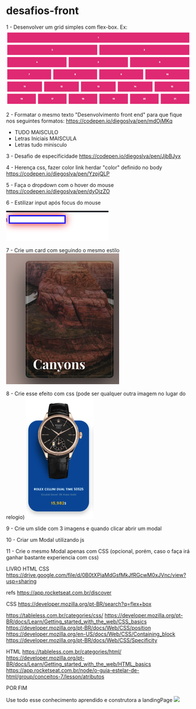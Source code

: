 # desafios-front

1 - Desenvolver um grid simples com flex-box. Ex:
<img src='grid.png' />

2 - Formatar o mesmo texto "Desenvolvimento front end" para que fique nos seguintes formatos: 
   https://codepen.io/diegoslva/pen/mdOjMKq
  - TUDO MAISCULO
  - Letras Iniciais MAISCULA
  - Letras tudo minisculo

3 - Desafio de especificidade 
  https://codepen.io/diegoslva/pen/JjbBJyx

4 - Herença css, fazer color link herdar "color" definido no body
  https://codepen.io/diegoslva/pen/YzpjQLP

5 - Faça o dropdown com o hover do mouse
    https://codepen.io/diegoslva/pen/dyOjzZO

6 - Estilizar input após focus do mouse
  <p align='left'>
    <img src='placeholder.png' />
  </p>

7 - Crie um card com seguindo o mesmo estilo
<img src='image.png'/>

8 - Crie esse efeito com css (pode ser qualquer outra imagem no lugar do relogio)
  <img src='efeito.png' />

9 - Crie um slide com 3 imagens e quando clicar abrir um modal

10 - Criar um Modal utilizando js

11 - Crie o mesmo Modal apenas com CSS (opcional, porém, caso o faça irá ganhar bastante experiencia com css)


LIVRO HTML CSS 
https://drive.google.com/file/d/0B0tXPiaMdGsfMkJfRGcwM0xJVnc/view?usp=sharing

refs 
https://app.rocketseat.com.br/discover

CSS 
https://developer.mozilla.org/pt-BR/search?q=flex+box

https://tableless.com.br/categories/css/
https://developer.mozilla.org/pt-BR/docs/Learn/Getting_started_with_the_web/CSS_basics
https://developer.mozilla.org/pt-BR/docs/Web/CSS/position
https://developer.mozilla.org/en-US/docs/Web/CSS/Containing_block
https://developer.mozilla.org/pt-BR/docs/Web/CSS/Specificity

HTML 
https://tableless.com.br/categories/html/
https://developer.mozilla.org/pt-BR/docs/Learn/Getting_started_with_the_web/HTML_basics
https://app.rocketseat.com.br/node/o-guia-estelar-de-html/group/conceitos-7/lesson/atributos


POR FIM 

Use todo esse conhecimento aprendido e construtora a landingPage
<img src='home.png' />

